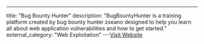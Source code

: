 ---
title: "Bug Bounty Hunter"
description: "BugBountyHunter is a training platform created by bug bounty hunter zseano designed to help you learn all about web application vulnerabilities and how to get started."
external_category: "Web Exploitation"
---[Visit Website](https://bugbountyhunter.com/)

